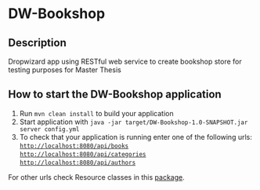 # DW-Bookshop

## Description
  Dropwizard app using RESTful web service to create bookshop store for testing purposes for Master Thesis

How to start the DW-Bookshop application
---

1. Run `mvn clean install` to build your application
2. Start application with `java -jar target/DW-Bookshop-1.0-SNAPSHOT.jar server config.yml`
3. To check that your application is running enter one of the following urls:<br/>
  [`http://localhost:8080/api/books`](http://localhost:8080/api/books) <br/>
  [`http://localhost:8080/api/categories`](http://localhost:8080/api/categories) <br/>
  [`http://localhost:8080/api/authors`](http://localhost:8080/api/authors) <br/>
  
For other urls check Resource classes in this [package](https://github.com/nixos89/DW-Bookshop/tree/master/src/main/java/com/nikolas/master_thesis/resources).  